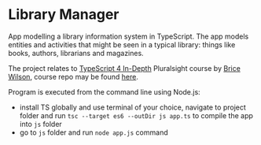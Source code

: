 # Library Manager

App modelling a library information system in TypeScript. The app models entities and activities that might be seen in a typical library: things like books, authors, librarians and magazines.

The project relates to [TypeScript 4 In-Depth](https://app.pluralsight.com/library/courses/typescript-4-in-depth/table-of-contents) Pluralsight course by [Brice Wilson](https://app.pluralsight.com/profile/author/brice-wilson), course repo may be found [here](https://github.com/bricewilson/TypeScript-4-in-depth).

Program is executed from the command line using Node.js:

- install TS globally and use terminal of your choice, navigate to project folder and run `tsc --target es6 --outDir js app.ts` to compile the app into `js` folder
- go to `js` folder and run `node app.js` command
